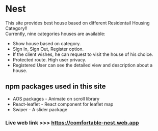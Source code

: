 # Nest
This site provides best house based on different Residentail Housing Category!! <br>
Currently, nine categories houses are available:
- Show house based on category.
- Sign In, Sign Out, Register option. 
- If the client wishes, he can request to visit the house of his choice.
- Protected route. High user privacy.
- Registered User can see the detailed view and description about a house.
## npm packages used in this site
- AOS packages - Animate on scroll library
- React-leaflet - React component for leaflet map
- Swiper - A slider package


### Live web link >>> https://comfortable-nest.web.app
